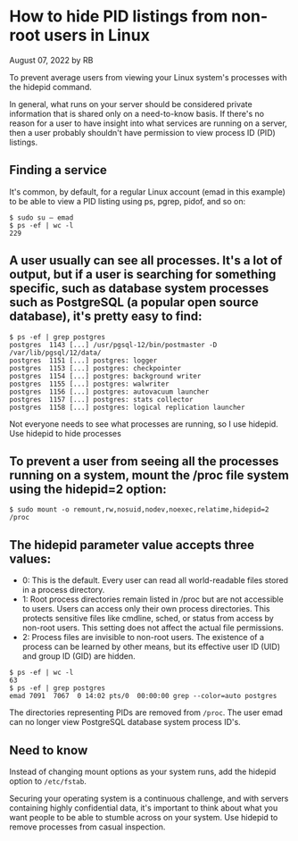 # How to hide PID listings from non-root users in Linux
August 07, 2022 by RB

To prevent average users from viewing your Linux system's processes with the hidepid command.

In general, what runs on your server should be considered private information that is shared only on a need-to-know basis. If there's no reason for a user to have insight into what services are running on a server, then a user probably shouldn't have permission to view process ID (PID) listings.

## Finding a service
It's common, by default, for a regular Linux account (emad in this example) to be able to view a PID listing using ps, pgrep, pidof, and so on:
```
$ sudo su – emad
$ ps -ef | wc -l
229
```
## A user usually can see all processes. It's a lot of output, but if a user is searching for something specific, such as database system processes such as PostgreSQL (a popular open source database), it's pretty easy to find:
```
$ ps -ef | grep postgres
postgres  1143 [...] /usr/pgsql-12/bin/postmaster -D /var/lib/pgsql/12/data/
postgres  1151 [...] postgres: logger
postgres  1153 [...] postgres: checkpointer
postgres  1154 [...] postgres: background writer
postgres  1155 [...] postgres: walwriter
postgres  1156 [...] postgres: autovacuum launcher
postgres  1157 [...] postgres: stats collector
postgres  1158 [...] postgres: logical replication launcher
```
Not everyone needs to see what processes are running, so I use hidepid.
Use hidepid to hide processes

## To prevent a user from seeing all the processes running on a system, mount the /proc file system using the hidepid=2 option:
```
$ sudo mount -o remount,rw,nosuid,nodev,noexec,relatime,hidepid=2 /proc
```

## The hidepid parameter value accepts three values:

* 0: This is the default. Every user can read all world-readable files stored in a process directory.
* 1: Root process directories remain listed in /proc but are not accessible to users. Users can access only their own process directories. This protects sensitive files like cmdline, sched, or status from access by non-root users. This setting does not affect the actual file permissions. 
* 2: Process files are invisible to non-root users. The existence of a process can be learned by other means, but its effective user ID (UID) and group ID (GID) are hidden.
```
$ ps -ef | wc -l
63
$ ps -ef | grep postgres
emad 7091  7067  0 14:02 pts/0  00:00:00 grep --color=auto postgres
```
The directories representing PIDs are removed from `/proc`. The user emad can no longer view PostgreSQL database system process ID's.

## Need to know

Instead of changing mount options as your system runs, add the hidepid option to `/etc/fstab`.

Securing your operating system is a continuous challenge, and with servers containing highly confidential data, it's important to think about what you want people to be able to stumble across on your system. Use hidepid to remove processes from casual inspection.